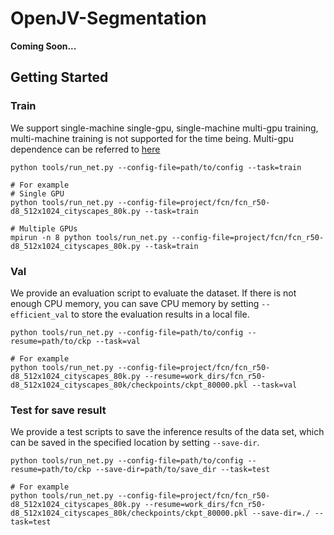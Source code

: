 # OpenJV-Segmentation

**Coming Soon...**

## Getting Started

### Train
We support single-machine single-gpu, single-machine multi-gpu training, multi-machine training is not supported for the time being. Multi-gpu dependence can be referred to [here](https://cg.cs.tsinghua.edu.cn/jittor/tutorial/2020-5-2-16-44-distributed/)
```shell
python tools/run_net.py --config-file=path/to/config --task=train

# For example
# Single GPU
python tools/run_net.py --config-file=project/fcn/fcn_r50-d8_512x1024_cityscapes_80k.py --task=train

# Multiple GPUs
mpirun -n 8 python tools/run_net.py --config-file=project/fcn/fcn_r50-d8_512x1024_cityscapes_80k.py --task=train
```

### Val
We provide an evaluation script to evaluate the dataset. If there is not enough CPU memory, you can save CPU memory by setting ```--efficient_val``` to store the evaluation results in a local file.
```shell
python tools/run_net.py --config-file=path/to/config --resume=path/to/ckp --task=val

# For example
python tools/run_net.py --config-file=project/fcn/fcn_r50-d8_512x1024_cityscapes_80k.py --resume=work_dirs/fcn_r50-d8_512x1024_cityscapes_80k/checkpoints/ckpt_80000.pkl --task=val
```

### Test for save result
We provide a test scripts to save the inference results of the data set, which can be saved in the specified location by setting ```--save-dir```.
```shell
python tools/run_net.py --config-file=path/to/config --resume=path/to/ckp --save-dir=path/to/save_dir --task=test

# For example
python tools/run_net.py --config-file=project/fcn/fcn_r50-d8_512x1024_cityscapes_80k.py --resume=work_dirs/fcn_r50-d8_512x1024_cityscapes_80k/checkpoints/ckpt_80000.pkl --save-dir=./ --task=test
```




